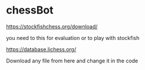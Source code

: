 # chessBot

https://stockfishchess.org/download/

you need to this for evaluation or to play with stockfish

https://database.lichess.org/ 

Download any file from here and change it in the code

